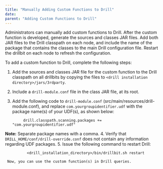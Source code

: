 ```yaml
---
title: "Manually Adding Custom Functions to Drill"
date: 
parent: "Adding Custom Functions to Drill"
---
```


Administrators can manually add custom functions to Drill. After the custom function is developed, generate the sources and classes JAR files. Add both JAR files to the Drill classpath on each node, and include the name of the package that contains the classes to the main Drill configuration file. Restart the drillbit on each node to refresh the configuration.

To add a custom function to Drill, complete the following steps:

1.	Add the sources and classes JAR file for the custom function to the Drill classpath on all drillbits by copying the files to `<drill installation directory>/jars/3rdparty`.
2.	Include a `drill-module.conf` file in the class JAR file, at its root. 
3.	Add the following code to `drill-module.conf` (src/main/resources/drill-module.conf), and replace `com.yourgroupidentifier.udf` with the package name(s) of your UDF(s), as shown below:

             drill.classpath.scanning.packages += "com.yourgroupidentifier.udf"
**Note:** Separate package names with a comma.
4.	Verify that `DRILL_HOME/conf/drill-override.conf` does not contain any information regarding UDF packages. 
5.	Issue the following command to restart Drill:  

              <drill_installation_directory>/bin/drillbit.sh restart

     Now, you can use the custom function(s) in Drill queries.

